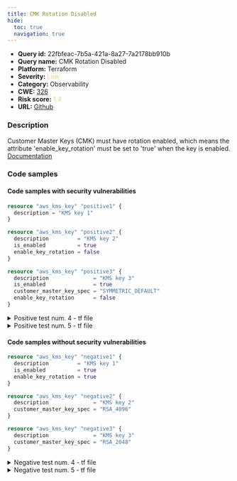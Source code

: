 ```yaml
---
title: CMK Rotation Disabled
hide:
  toc: true
  navigation: true
---
```


<style>
  .highlight .hll {
    background-color: #ff171742;
  }
  .md-content {
    max-width: 1100px;
    margin: 0 auto;
  }
</style>

-   **Query id:** 22fbfeac-7b5a-421a-8a27-7a2178bb910b
-   **Query name:** CMK Rotation Disabled
-   **Platform:** Terraform
-   **Severity:** <span style="color:#edd57e">Low</span>
-   **Category:** Observability
-   **CWE:** <a href="https://cwe.mitre.org/data/definitions/326.html" onclick="newWindowOpenerSafe(event, 'https://cwe.mitre.org/data/definitions/326.html')">326</a>
-   **Risk score:** <span style="color:#edd57e">1.4</span>
-   **URL:** [Github](https://github.com/Checkmarx/kics/tree/master/assets/queries/terraform/aws/cmk_rotation_disabled)

### Description
Customer Master Keys (CMK) must have rotation enabled, which means the attribute 'enable_key_rotation' must be set to 'true' when the key is enabled.<br>
[Documentation](https://registry.terraform.io/providers/hashicorp/aws/latest/docs/resources/kms_key#enable_key_rotation)

### Code samples
#### Code samples with security vulnerabilities
```tf title="Positive test num. 1 - tf file" hl_lines="1"
resource "aws_kms_key" "positive1" {
  description = "KMS key 1"
}

```
```tf title="Positive test num. 2 - tf file" hl_lines="1"
resource "aws_kms_key" "positive2" {
  description         = "KMS key 2"
  is_enabled          = true
  enable_key_rotation = false
}

```
```tf title="Positive test num. 3 - tf file" hl_lines="1"
resource "aws_kms_key" "positive3" {
  description              = "KMS key 3"
  is_enabled               = true
  customer_master_key_spec = "SYMMETRIC_DEFAULT"
  enable_key_rotation      = false
}

```
<details><summary>Positive test num. 4 - tf file</summary>

```tf hl_lines="1"
resource "aws_kms_key" "positive4" {
  description              = "KMS key 4"
  customer_master_key_spec = "SYMMETRIC_DEFAULT"
  enable_key_rotation      = false
}

```
</details>
<details><summary>Positive test num. 5 - tf file</summary>

```tf hl_lines="1"
resource "aws_kms_key" "positive5" {
  description              = "KMS key 5"
  customer_master_key_spec = "RSA_2048"
  enable_key_rotation      = true
}

```
</details>


#### Code samples without security vulnerabilities
```tf title="Negative test num. 1 - tf file"
resource "aws_kms_key" "negative1" {
  description         = "KMS key 1"
  is_enabled          = true
  enable_key_rotation = true
}

```
```tf title="Negative test num. 2 - tf file"
resource "aws_kms_key" "negative2" {
  description              = "KMS key 2"
  customer_master_key_spec = "RSA_4096"
}

```
```tf title="Negative test num. 3 - tf file"
resource "aws_kms_key" "negative3" {
  description              = "KMS key 3"
  customer_master_key_spec = "RSA_2048"
}

```
<details><summary>Negative test num. 4 - tf file</summary>

```tf
resource "aws_kms_key" "negative4" {
  description              = "KMS key 4"
  customer_master_key_spec = "RSA_3072"
}

```
</details>
<details><summary>Negative test num. 5 - tf file</summary>

```tf
resource "aws_kms_key" "negative5" {
  description              = "KMS key 5"
  customer_master_key_spec = "SYMMETRIC_DEFAULT"
  enable_key_rotation      = true
}

```
</details>

